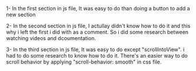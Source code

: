 1- In the first section in js file, It was easy to do than doing a button to add a new section

2- In the second section in js file, I actullay didn't know how to do it and this why i left the first i did with as a comment.
So i did some research between watching videos and dcoumentation.

3- In the third section in js file, It was easy to do except "scrollIntoView". i had to do some research to know how to do it.
There's an easier way to do scroll behavior by applying "scroll-behavior: smooth" in css file.

